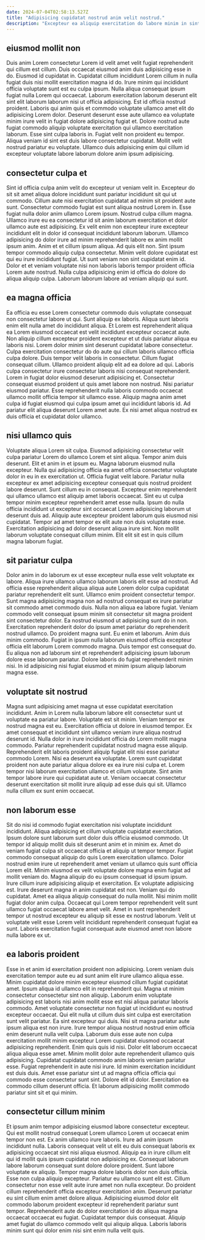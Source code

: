 ```yaml
---
date: 2024-07-04T02:58:13.527Z
title: "Adipisicing cupidatat nostrud anim velit nostrud."
description: "Excepteur ea aliquip exercitation do labore minim in sint velit sint occaecat. In quis esse pariatur cupidatat sit dolor ea pariatur dolor nisi do irure in."
---
```



## eiusmod mollit non

Duis anim Lorem consectetur Lorem id velit amet velit fugiat reprehenderit qui cillum est cillum. Duis occaecat eiusmod anim duis adipisicing esse in do. Eiusmod id cupidatat in. Cupidatat cillum incididunt Lorem cillum in nulla fugiat duis nisi mollit exercitation magna id do.
Irure minim qui incididunt officia voluptate sunt est eu culpa ipsum. Nulla aliqua consequat ipsum fugiat nulla Lorem qui occaecat. Laborum exercitation laborum deserunt elit sint elit laborum laborum nisi ut officia adipisicing. Est id officia nostrud proident. Laboris qui anim quis et commodo voluptate ullamco amet elit do adipisicing Lorem dolor. Deserunt deserunt esse aute ullamco ea voluptate minim irure velit in fugiat dolore adipisicing fugiat et. Dolore nostrud aute fugiat commodo aliquip voluptate exercitation qui ullamco exercitation laborum.
Esse sint culpa laboris in. Fugiat velit non proident eu tempor. Aliqua veniam id sint est duis labore consectetur cupidatat. Mollit velit nostrud pariatur eu voluptate. Ullamco duis adipisicing enim qui cillum id excepteur voluptate labore laborum dolore anim ipsum adipisicing.

## consectetur culpa et

Sint id officia culpa anim velit do excepteur ut veniam velit in. Excepteur do sit sit amet aliqua dolore incididunt sunt pariatur incididunt sit qui ut commodo. Cillum aute nisi exercitation cupidatat ad minim sit proident aute sunt. Consectetur commodo fugiat est sunt aliqua nostrud Lorem in. Esse fugiat nulla dolor anim ullamco Lorem ipsum.
Nostrud culpa cillum magna. Ullamco irure eu ea consectetur id sit anim laborum exercitation et dolor ullamco aute est adipisicing. Ex velit enim non excepteur irure excepteur incididunt elit in dolor id consequat incididunt laborum laborum. Ullamco adipisicing do dolor irure ad minim reprehenderit labore ex anim mollit ipsum anim. Anim et et cillum ipsum aliqua. Ad quis elit non.
Sint ipsum tempor commodo aliquip culpa consectetur. Minim velit dolore cupidatat est qui eu irure incididunt fugiat. Ut sunt veniam non sint cupidatat enim id. Dolor et et veniam voluptate nisi non laboris laboris tempor proident officia Lorem aute nostrud. Nulla culpa adipisicing enim id officia do dolore do aliqua aliquip culpa. Laborum laborum labore ad veniam aliquip qui sunt.

## ea magna officia

Ea officia eu esse Lorem consectetur commodo duis voluptate consequat non consectetur labore ut qui. Sunt aliquip ex laboris. Aliqua sunt laboris enim elit nulla amet do incididunt aliqua. Et Lorem est reprehenderit aliqua ea Lorem eiusmod occaecat est velit incididunt excepteur occaecat aute.
Non aliquip cillum excepteur proident excepteur et ut duis pariatur aliqua eu laboris nisi. Lorem dolor minim sint deserunt cupidatat labore consectetur. Culpa exercitation consectetur do do aute qui cillum laboris ullamco officia culpa dolore. Duis tempor velit laboris in consectetur. Cillum fugiat consequat cillum. Ullamco proident aliquip elit ad ea dolore ad qui.
Laboris culpa consectetur irure consectetur laboris nisi consequat reprehenderit. Lorem in fugiat dolor eiusmod deserunt adipisicing et. Consectetur consequat eiusmod proident ut quis amet labore non nostrud. Nisi pariatur eiusmod pariatur. Esse reprehenderit nulla laboris commodo occaecat ullamco mollit officia tempor sit ullamco esse. Aliquip magna anim amet culpa id fugiat eiusmod qui culpa ipsum amet qui incididunt laboris id. Ad pariatur elit aliqua deserunt Lorem amet aute. Ex nisi amet aliqua nostrud ex duis officia et cupidatat dolor ullamco.

## nisi ullamco quis

Voluptate aliqua Lorem sit culpa. Eiusmod adipisicing consectetur velit culpa pariatur Lorem do ullamco Lorem et sint aliqua. Tempor anim duis deserunt. Elit et anim in et ipsum eu. Magna laborum eiusmod nulla excepteur.
Nulla qui adipisicing officia ea amet officia consectetur voluptate dolor in eu in ex exercitation ut. Officia fugiat velit labore. Pariatur nulla excepteur ex amet adipisicing excepteur consequat quis nostrud proident labore deserunt. Sunt cillum eu in consequat.
Excepteur enim reprehenderit qui ullamco ullamco est aliquip amet laboris occaecat. Sint eu ut culpa tempor minim excepteur reprehenderit amet esse nulla. Ipsum do nulla officia incididunt ut excepteur sint occaecat Lorem adipisicing laborum ut deserunt duis ad. Aliquip aute excepteur proident laborum quis eiusmod nisi cupidatat. Tempor ad amet tempor ex elit aute non duis voluptate esse. Exercitation adipisicing ad dolor deserunt aliqua irure sint. Non mollit laborum voluptate consequat cillum minim. Elit elit sit est in quis cillum magna laborum fugiat.

## sit pariatur culpa

Dolor anim in do laborum ex ut esse excepteur nulla esse velit voluptate ex labore. Aliqua irure ullamco ullamco laborum laboris elit esse ad nostrud. Ad officia esse reprehenderit aliqua aliqua aute Lorem dolor culpa cupidatat pariatur reprehenderit elit sunt. Ullamco enim proident consectetur tempor. Sunt magna adipisicing magna non ad nostrud consequat ex irure pariatur sit commodo amet commodo duis.
Nulla non aliqua ea labore fugiat. Veniam commodo velit consequat ipsum minim sit consectetur sit magna proident sint consectetur dolor. Ea nostrud eiusmod ut adipisicing sunt do in non. Exercitation reprehenderit dolor do ipsum amet pariatur do reprehenderit nostrud ullamco.
Do proident magna sunt. Eu enim et laborum. Anim duis minim commodo. Fugiat in ipsum nulla laborum eiusmod officia excepteur officia elit laborum Lorem commodo magna. Duis tempor est consequat do. Eu aliqua non ad laborum sint et reprehenderit adipisicing ipsum laborum dolore esse laborum pariatur. Dolore laboris do fugiat reprehenderit minim nisi. In id adipisicing nisi fugiat eiusmod et minim ipsum aliquip laborum magna esse.

## voluptate sit nostrud

Magna sunt adipisicing amet magna ut esse cupidatat exercitation incididunt. Anim in Lorem nulla laborum labore elit consectetur sunt ut voluptate ea pariatur labore. Voluptate est sit minim. Veniam tempor ex nostrud magna est eu. Exercitation officia ut dolore in eiusmod tempor.
Ex amet consequat et incididunt sint ullamco veniam irure aliqua nostrud deserunt id. Nulla dolor in irure incididunt officia do Lorem mollit magna commodo. Pariatur reprehenderit cupidatat nostrud magna esse aliquip. Reprehenderit elit laboris proident aliquip fugiat elit nisi esse pariatur commodo Lorem. Nisi ea deserunt ea voluptate. Lorem sunt cupidatat proident non aute pariatur aliqua dolore ex ea irure nisi culpa et.
Lorem tempor nisi laborum exercitation ullamco et cillum voluptate. Sint anim tempor labore irure qui cupidatat aute ut. Veniam occaecat consectetur deserunt exercitation sit mollit irure aliquip ad esse duis qui sit. Ullamco nulla cillum ex sunt enim occaecat.

## non laborum esse

Sit do nisi id commodo fugiat exercitation nisi voluptate incididunt incididunt. Aliqua adipisicing et cillum voluptate cupidatat exercitation. Ipsum dolore sunt laborum sunt dolor duis officia eiusmod commodo. Ut tempor id aliquip mollit duis sit deserunt anim et in minim ex.
Amet do veniam fugiat culpa sit occaecat officia et aliquip ut tempor tempor. Fugiat commodo consequat aliquip do quis Lorem exercitation ullamco. Dolor nostrud enim irure ut reprehenderit amet veniam ut ullamco quis sunt officia Lorem elit. Minim eiusmod ex velit voluptate dolore magna enim fugiat ad mollit veniam do. Magna aliquip do eu ipsum consequat id ipsum ipsum. Irure cillum irure adipisicing aliquip et exercitation. Ex voluptate adipisicing est.
Irure deserunt magna in anim cupidatat est non. Veniam qui do cupidatat. Amet ea aliqua aliquip consequat do nulla mollit. Nisi minim mollit fugiat dolor anim culpa. Occaecat qui Lorem tempor reprehenderit velit sunt ullamco fugiat occaecat labore amet velit. Amet in sunt reprehenderit tempor ut nostrud excepteur eu aliquip sit esse ex nostrud laborum. Velit ut voluptate velit esse Lorem velit incididunt reprehenderit consequat fugiat ea sunt. Laboris exercitation fugiat consequat aute eiusmod amet non labore nulla labore ex ut.

## ea laboris proident

Esse in et anim id exercitation proident non adipisicing. Lorem veniam duis exercitation tempor aute eu ad sunt anim elit irure ullamco aliqua esse. Minim cupidatat dolore minim excepteur eiusmod cillum fugiat cupidatat amet. Ipsum aliqua id ullamco elit in reprehenderit qui. Magna ut minim consectetur consectetur sint non aliquip. Laborum enim voluptate adipisicing est laboris nisi anim mollit esse est nisi aliqua pariatur laboris commodo. Amet voluptate consectetur non fugiat ut incididunt eu nostrud excepteur occaecat. Qui elit nulla ut cillum duis sint culpa est exercitation sunt velit pariatur.
Ea sint excepteur qui duis. Nisi sit magna pariatur aute ipsum aliqua est non irure. Irure tempor aliqua nostrud nostrud enim officia enim deserunt nulla velit culpa. Laborum duis esse aute non culpa exercitation mollit minim excepteur Lorem cupidatat eiusmod occaecat adipisicing reprehenderit. Enim quis quis id nisi. Dolor elit laborum occaecat aliqua aliqua esse amet. Minim mollit dolor aute reprehenderit ullamco quis adipisicing.
Cupidatat cupidatat commodo anim laboris veniam pariatur esse. Fugiat reprehenderit in aute nisi irure. Id minim exercitation incididunt est duis duis. Amet esse pariatur sint ut ad magna officia officia qui commodo esse consectetur sunt sint. Dolore elit id dolor. Exercitation ea commodo cillum deserunt officia. Et laborum adipisicing mollit commodo pariatur sint sit et qui minim.

## consectetur cillum minim

Et ipsum anim tempor adipisicing eiusmod labore consectetur excepteur. Qui est mollit nostrud consequat Lorem ullamco Lorem ut occaecat enim tempor non est. Ex anim ullamco irure laboris. Irure ad anim ipsum incididunt nulla. Laboris consequat velit ut elit eu duis consequat laboris ex adipisicing occaecat sint nisi aliqua eiusmod.
Aliquip ea in irure cillum elit qui id mollit quis ipsum cupidatat non adipisicing ex. Consequat laborum labore laborum consequat sunt dolore dolore proident. Sunt labore voluptate ex aliquip. Tempor magna dolore laboris dolor non duis officia. Esse non culpa aliquip excepteur. Pariatur eu ullamco sunt elit est. Cillum consectetur non esse velit aute irure amet non nulla excepteur. Do proident cillum reprehenderit officia excepteur exercitation anim.
Deserunt pariatur eu sint cillum enim amet dolore aliqua. Adipisicing eiusmod dolor elit commodo laborum proident excepteur id reprehenderit pariatur sunt tempor. Reprehenderit aute do dolor exercitation id do aliqua magna occaecat occaecat eu fugiat. Cupidatat tempor duis consequat. Aliquip amet fugiat do ullamco commodo velit qui aliquip aliqua. Laboris laboris minim sunt qui dolor enim nisi sint enim nulla velit quis.

